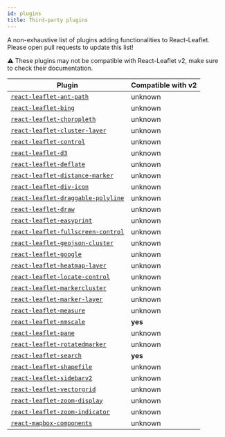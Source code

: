 ```yaml
---
id: plugins
title: Third-party plugins
---
```


A non-exhaustive list of plugins adding functionalities to React-Leaflet. Please
open pull requests to update this list!

⚠️ These plugins may not be compatible with React-Leaflet v2, make sure to check their documentation.

| Plugin                                                                                               | Compatible with v2 |
| ---------------------------------------------------------------------------------------------------- | ------------------ |
| [`react-leaflet-ant-path`](https://www.npmjs.com/package/react-leaflet-ant-path)                     | unknown            |
| [`react-leaflet-bing`](https://www.npmjs.com/package/react-leaflet-bing)                             | unknown            |
| [`react-leaflet-choropleth`](https://www.npmjs.com/package/react-leaflet-choropleth)                 | unknown            |
| [`react-leaflet-cluster-layer`](https://www.npmjs.com/package/react-leaflet-cluster-layer)           | unknown            |
| [`react-leaflet-control`](https://www.npmjs.com/package/react-leaflet-control)                       | unknown            |
| [`react-leaflet-d3`](https://www.npmjs.com/package/react-leaflet-d3)                                 | unknown            |
| [`react-leaflet-deflate`](https://www.npmjs.com/package/react-leaflet-deflate)                       | unknown            |
| [`react-leaflet-distance-marker`](https://www.npmjs.com/package/react-leaflet-distance-marker)       | unknown            |
| [`react-leaflet-div-icon`](https://www.npmjs.com/package/react-leaflet-div-icon)                     | unknown            |
| [`react-leaflet-draggable-polyline`](https://www.npmjs.com/package/react-leaflet-draggable-polyline) | unknown            |
| [`react-leaflet-draw`](https://www.npmjs.com/package/react-leaflet-draw)                             | unknown            |
| [`react-leaflet-easyprint`](https://www.npmjs.com/package/react-leaflet-easyprint)                   | unknown            |
| [`react-leaflet-fullscreen-control`](https://www.npmjs.com/package/react-leaflet-fullscreen-control) | unknown            |
| [`react-leaflet-geojson-cluster`](https://www.npmjs.com/package/react-leaflet-geojson-cluster)       | unknown            |
| [`react-leaflet-google`](https://www.npmjs.com/package/react-leaflet-google)                         | unknown            |
| [`react-leaflet-heatmap-layer`](https://www.npmjs.com/package/react-leaflet-heatmap-layer)           | unknown            |
| [`react-leaflet-locate-control`](https://www.npmjs.com/package/react-leaflet-locate-control)         | unknown            |
| [`react-leaflet-markercluster`](https://www.npmjs.com/package/react-leaflet-markercluster)           | unknown            |
| [`react-leaflet-marker-layer`](https://www.npmjs.com/package/react-leaflet-marker-layer)             | unknown            |
| [`react-leaflet-measure`](https://www.npmjs.com/package/react-leaflet-measure)                       | unknown            |
| [`react-leaflet-nmscale`](https://www.npmjs.com/package/@marfle/react-leaflet-nmscale)               | **yes**            |
| [`react-leaflet-pane`](https://www.npmjs.com/package/react-leaflet-pane)                             | unknown            |
| [`react-leaflet-rotatedmarker`](https://www.npmjs.com/package/react-leaflet-rotatedmarker)           | unknown            |
| [`react-leaflet-search`](https://www.npmjs.com/package/react-leaflet-search)                         | **yes**            |
| [`react-leaflet-shapefile`](https://www.npmjs.com/package/react-leaflet-shapefile)                   | unknown            |
| [`react-leaflet-sidebarv2`](https://www.npmjs.com/package/react-leaflet-sidebarv2)                   | unknown            |
| [`react-leaflet-vectorgrid`](https://www.npmjs.com/package/react-leaflet-vectorgrid)                 | unknown            |
| [`react-leaflet-zoom-display`](https://www.npmjs.com/package/react-leaflet-zoom-display)             | unknown            |
| [`react-leaflet-zoom-indicator`](https://www.npmjs.com/package/react-leaflet-zoom-indicator)         | unknown            |
| [`react-mapbox-components`](https://www.npmjs.com/package/react-mapbox-components)                   | unknown            |

